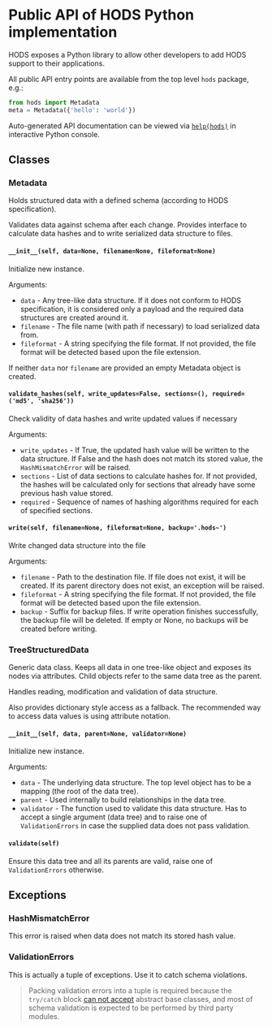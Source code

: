 # Public API of HODS Python implementation

HODS exposes a Python library to allow other developers to add HODS support to
their applications.

All public API entry points are available from the top level `hods` package,
e.g.:

```python
from hods import Metadata
meta = Metadata({'hello': 'world'})
```

Auto-generated API documentation can be viewed via
[`help(hods)`](../public-api.txt) in interactive Python console.

## Classes

### Metadata

Holds structured data with a defined schema (according to HODS specification).

Validates data against schema after each change. Provides interface to
calculate data hashes and to write serialized data structure to files.

#### `__init__(self, data=None, filename=None, fileformat=None)`

Initialize new instance.

Arguments:

- `data` - Any tree-like data structure. If it does not conform to HODS
  specification, it is considered only a payload and the required data
  structures are created around it.
- `filename` - The file name (with path if necessary) to load serialized data
  from.
- `fileformat` - A string specifying the file format. If not provided, the
  file format will be detected based upon the file extension.

If neither `data` nor `filename` are provided an empty Metadata object is
created.

#### `validate_hashes(self, write_updates=False, sections=(), required=('md5', 'sha256'))`

Check validity of data hashes and write updated values if necessary

Arguments:

- `write_updates` - If True, the updated hash value will be written to the
  data structure. If False and the hash does not match its stored value, the
  `HashMismatchError` will be raised.
- `sections` - List of data sections to calculate hashes for. If not provided,
  the hashes will be calculated only for sections that already have some
  previous hash value stored.
- `required` - Sequence of names of hashing algorithms required for each of
  specified sections.

#### `write(self, filename=None, fileformat=None, backup='.hods~')`

Write changed data structure into the file

Arguments:

- `filename` - Path to the destination file. If file does not exist, it will
  be created. If its parent directory does not exist, an exception will be
  raised.
- `fileformat` - A string specifying the file format. If not provided, the
  file format will be detected based upon the file extension.
- `backup` - Suffix for backup files. If write operation finishes
  successfully, the backup file will be deleted. If empty or None, no backups
  will be created before writing.


### TreeStructuredData

Generic data class. Keeps all data in one tree-like object and exposes its
nodes via attributes. Child objects refer to the same data tree as the parent.

Handles reading, modification and validation of data structure.

Also provides dictionary style access as a fallback. The recommended way to
access data values is using attribute notation.

#### `__init__(self, data, parent=None, validator=None)`

Initialize new instance.

Arguments:

- `data` - The underlying data structure. The top level object has to be a
  mapping (the root of the data tree).
- `parent` - Used internally to build relationships in the data tree.
- `validator` - The function used to validate this data structure. Has to
  accept a single argument (data tree) and to raise one of `ValidationErrors`
  in case the supplied data does not pass validation.

#### `validate(self)`

Ensure this data tree and all its parents are valid, raise one of
`ValidationErrors` otherwise.


## Exceptions

### HashMismatchError

This error is raised when data does not match its stored hash value.

### ValidationErrors

This is actually a tuple of exceptions. Use it to catch schema violations.

> Packing validation errors into a tuple is required because the `try/catch`
> block [can not accept][ABC exception bug] abstract base classes, and most
> of schema validation is expected to be performed by third party modules.

[ABC exception bug]: https://bugs.python.org/issue12029
